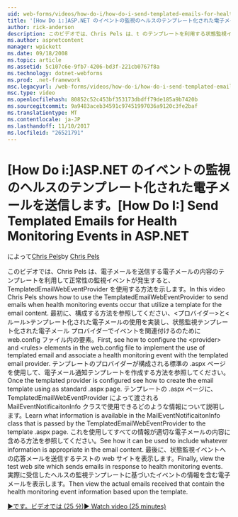 ```yaml
---
uid: web-forms/videos/how-do-i/how-do-i-send-templated-emails-for-health-monitoring-events-in-aspnet
title: '[How Do i:]ASP.NET のイベントの監視のヘルスのテンプレート化された電子メールを送信 |Microsoft ドキュメント'
author: rick-anderson
description: このビデオでは、Chris Pels は、t のテンプレートを利用する状態監視イベントが発生すると、電子メールを送信する、TemplatedEmailWebEventProvider を使用する方法を示します。
ms.author: aspnetcontent
manager: wpickett
ms.date: 09/18/2008
ms.topic: article
ms.assetid: 5c107c6e-9fb7-4206-bd3f-221cb0767f8a
ms.technology: dotnet-webforms
ms.prod: .net-framework
msc.legacyurl: /web-forms/videos/how-do-i/how-do-i-send-templated-emails-for-health-monitoring-events-in-aspnet
msc.type: video
ms.openlocfilehash: 80852c52c453bf353173dbdff79de185a9b7420b
ms.sourcegitcommit: 9a9483aceb34591c97451997036a9120c3fe2baf
ms.translationtype: MT
ms.contentlocale: ja-JP
ms.lasthandoff: 11/10/2017
ms.locfileid: "26521791"
---
```

<a name="how-do-i-send-templated-emails-for-health-monitoring-events-in-aspnet"></a><span data-ttu-id="b69db-103">[How Do i:]ASP.NET のイベントの監視のヘルスのテンプレート化された電子メールを送信します。</span><span class="sxs-lookup"><span data-stu-id="b69db-103">[How Do I:] Send Templated Emails for Health Monitoring Events in ASP.NET</span></span>
====================
<span data-ttu-id="b69db-104">によって[Chris Pels](https://twitter.com/chrispels)</span><span class="sxs-lookup"><span data-stu-id="b69db-104">by [Chris Pels](https://twitter.com/chrispels)</span></span>

<span data-ttu-id="b69db-105">このビデオでは、Chris Pels は、電子メールを送信する電子メールの内容のテンプレートを利用して正常性の監視イベントが発生すると、TemplatedEmailWebEventProvider を使用する方法を示します。</span><span class="sxs-lookup"><span data-stu-id="b69db-105">In this video Chris Pels shows how to use the TemplatedEmailWebEventProvider to send emails when health monitoring events occur that utilize a template for the email content.</span></span> <span data-ttu-id="b69db-106">最初に、構成する方法を参照してください、&lt;プロバイダー&gt;と&lt;ルール&gt;テンプレート化された電子メールの使用を実装し、状態監視テンプレート化された電子メール プロバイダーでイベントを関連付けるのために web.config ファイル内の要素。</span><span class="sxs-lookup"><span data-stu-id="b69db-106">First, see how to configure the &lt;provider&gt; and &lt;rules&gt; elements in the web.config file to implement the use of templated email and associate a health monitoring event with the templated email provider.</span></span> <span data-ttu-id="b69db-107">テンプレートのプロバイダーが構成される標準の .aspx ページを使用して、電子メール通知テンプレートを作成する方法を参照してください。</span><span class="sxs-lookup"><span data-stu-id="b69db-107">Once the templated provider is configured see how to create the email template using as standard .aspx page.</span></span> <span data-ttu-id="b69db-108">テンプレートの .aspx ページに、TemplatedEmailWebEventProvider によって渡される MailEventNotificaitonInfo クラスで使用できるどのような情報について説明します。</span><span class="sxs-lookup"><span data-stu-id="b69db-108">Learn what information is available in the MailEventNotificaitonInfo class that is passed by the TemplatedEmailWebEventProvider to the template .aspx page.</span></span> <span data-ttu-id="b69db-109">これを使用してすべての情報が適切な電子メールの内容に含める方法を参照してください。</span><span class="sxs-lookup"><span data-stu-id="b69db-109">See how it can be used to include whatever information is appropriate in the email content.</span></span> <span data-ttu-id="b69db-110">最後に、状態監視イベントへの応答メールを送信するテストの web サイトを表示します。</span><span class="sxs-lookup"><span data-stu-id="b69db-110">Finally, view the test web site which sends emails in response to health monitoring events.</span></span> <span data-ttu-id="b69db-111">実際に受信したヘルスの監視テンプレートに基づいたイベントの情報を含む電子メールを表示します。</span><span class="sxs-lookup"><span data-stu-id="b69db-111">Then view the actual emails received that contain the health monitoring event information based upon the template.</span></span>

[<span data-ttu-id="b69db-112">&#9654;です。ビデオでは (25 分)</span><span class="sxs-lookup"><span data-stu-id="b69db-112">&#9654; Watch video (25 minutes)</span></span>](https://channel9.msdn.com/Blogs/ASP-NET-Site-Videos/how-do-i-send-templated-emails-for-health-monitoring-events-in-aspnet)
